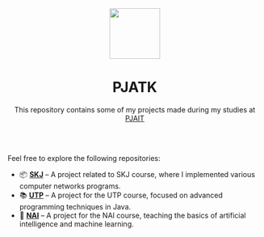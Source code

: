 <div align="center">

<img src="https://encrypted-tbn0.gstatic.com/images?q=tbn:ANd9GcRwe93aIWFlx8Yd4u01hO173tsxUejxVErmkg&s" width="100">

# PJATK

This repository contains some of my projects made during my studies at [PJAIT](https://pja.edu.pl/) 

</div>
<br><br>

Feel free to explore the following repositories:

- 📦 [**SKJ**](https://github.com/alessandra3747/SKJ) – A project related to SKJ course, where I implemented various computer networks programs.
- 📚 [**UTP**](https://github.com/alessandra3747/UTP) – A project for the UTP course, focused on advanced programming techniques in Java.
- 🧠 [**NAI**](https://github.com/alessandra3747/NAI) – A project for the NAI course, teaching the basics of artificial intelligence and machine learning.

